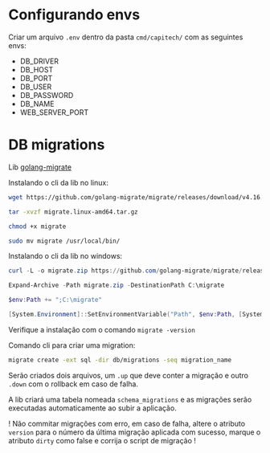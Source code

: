 # Configurando envs

Criar um arquivo `.env` dentro da pasta `cmd/capitech/` com as seguintes envs:

-   DB_DRIVER
-   DB_HOST
-   DB_PORT
-   DB_USER
-   DB_PASSWORD
-   DB_NAME
-   WEB_SERVER_PORT

# DB migrations

Lib [golang-migrate](https://github.com/golang-migrate/migrate)

Instalando o cli da lib no linux:

```bash
wget https://github.com/golang-migrate/migrate/releases/download/v4.16.2/migrate.linux-amd64.tar.gz

tar -xvzf migrate.linux-amd64.tar.gz

chmod +x migrate

sudo mv migrate /usr/local/bin/
```

Instalando o cli da lib no windows:

```ps1
curl -L -o migrate.zip https://github.com/golang-migrate/migrate/releases/download/v4.16.2/migrate.windows-amd64.zip

Expand-Archive -Path migrate.zip -DestinationPath C:\migrate

$env:Path += ";C:\migrate"

[System.Environment]::SetEnvironmentVariable("Path", $env:Path, [System.EnvironmentVariableTarget]::Machine)
```

Verifique a instalação com o comando `migrate -version`

Comando cli para criar uma migration:

```bash
migrate create -ext sql -dir db/migrations -seq migration_name
```

Serão criados dois arquivos, um `.up` que deve conter a migração e outro `.down` com o rollback em caso de falha.

A lib criará uma tabela nomeada `schema_migrations` e as migrações serão executadas automaticamente ao subir a aplicação.

! Não commitar migrações com erro, em caso de falha, altere o atributo `version` para o número da última migração aplicada com sucesso, marque o atributo `dirty` como false e corrija o script de migração !
